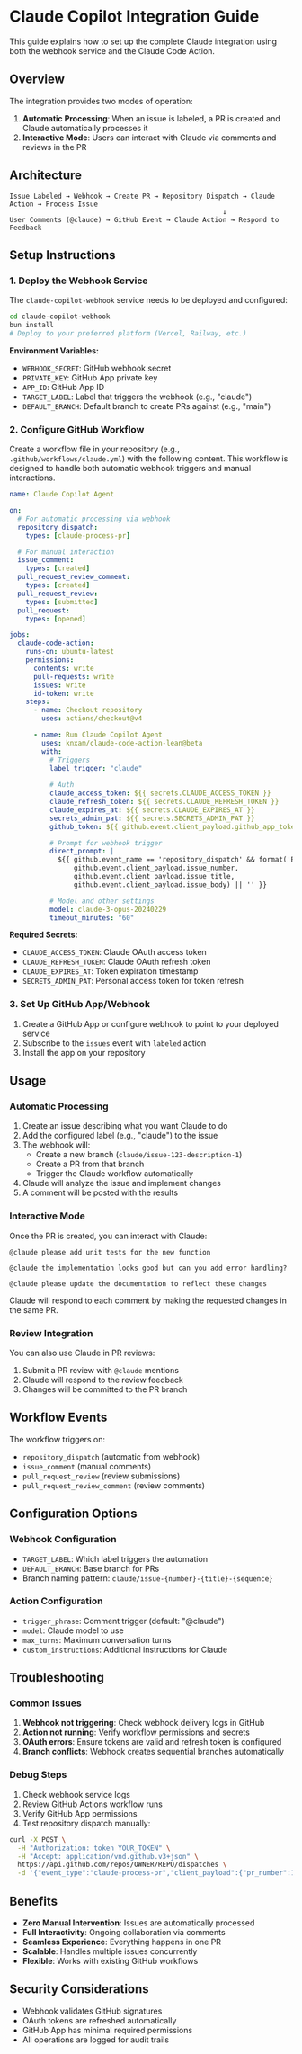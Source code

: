# Claude Copilot Integration Guide

This guide explains how to set up the complete Claude integration using both the webhook service and the Claude Code Action.

## Overview

The integration provides two modes of operation:

1. **Automatic Processing**: When an issue is labeled, a PR is created and Claude automatically processes it
2. **Interactive Mode**: Users can interact with Claude via comments and reviews in the PR

## Architecture

```
Issue Labeled → Webhook → Create PR → Repository Dispatch → Claude Action → Process Issue
                                                     ↓
User Comments (@claude) → GitHub Event → Claude Action → Respond to Feedback
```

## Setup Instructions

### 1. Deploy the Webhook Service

The `claude-copilot-webhook` service needs to be deployed and configured:

```bash
cd claude-copilot-webhook
bun install
# Deploy to your preferred platform (Vercel, Railway, etc.)
```

**Environment Variables:**
- `WEBHOOK_SECRET`: GitHub webhook secret
- `PRIVATE_KEY`: GitHub App private key
- `APP_ID`: GitHub App ID
- `TARGET_LABEL`: Label that triggers the webhook (e.g., "claude")
- `DEFAULT_BRANCH`: Default branch to create PRs against (e.g., "main")

### 2. Configure GitHub Workflow

Create a workflow file in your repository (e.g., `.github/workflows/claude.yml`) with the following content. This workflow is designed to handle both automatic webhook triggers and manual interactions.

```yaml
name: Claude Copilot Agent

on:
  # For automatic processing via webhook
  repository_dispatch:
    types: [claude-process-pr]

  # For manual interaction
  issue_comment:
    types: [created]
  pull_request_review_comment:
    types: [created]
  pull_request_review:
    types: [submitted]
  pull_request:
    types: [opened]

jobs:
  claude-code-action:
    runs-on: ubuntu-latest
    permissions:
      contents: write
      pull-requests: write
      issues: write
      id-token: write
    steps:
      - name: Checkout repository
        uses: actions/checkout@v4

      - name: Run Claude Copilot Agent
        uses: knxam/claude-code-action-lean@beta
        with:
          # Triggers
          label_trigger: "claude"
          
          # Auth
          claude_access_token: ${{ secrets.CLAUDE_ACCESS_TOKEN }}
          claude_refresh_token: ${{ secrets.CLAUDE_REFRESH_TOKEN }}
          claude_expires_at: ${{ secrets.CLAUDE_EXPIRES_AT }}
          secrets_admin_pat: ${{ secrets.SECRETS_ADMIN_PAT }}
          github_token: ${{ github.event.client_payload.github_app_token || secrets.SECRETS_ADMIN_PAT }}

          # Prompt for webhook trigger
          direct_prompt: |
            ${{ github.event_name == 'repository_dispatch' && format('Please analyze and work on issue #{0}: {1}. The issue description is: {2}', 
                github.event.client_payload.issue_number, 
                github.event.client_payload.issue_title, 
                github.event.client_payload.issue_body) || '' }}

          # Model and other settings
          model: claude-3-opus-20240229
          timeout_minutes: "60"
```

**Required Secrets:**
- `CLAUDE_ACCESS_TOKEN`: Claude OAuth access token
- `CLAUDE_REFRESH_TOKEN`: Claude OAuth refresh token
- `CLAUDE_EXPIRES_AT`: Token expiration timestamp
- `SECRETS_ADMIN_PAT`: Personal access token for token refresh

### 3. Set Up GitHub App/Webhook

1. Create a GitHub App or configure webhook to point to your deployed service
2. Subscribe to the `issues` event with `labeled` action
3. Install the app on your repository

## Usage

### Automatic Processing

1. Create an issue describing what you want Claude to do
2. Add the configured label (e.g., "claude") to the issue
3. The webhook will:
   - Create a new branch (`claude/issue-123-description-1`)
   - Create a PR from that branch
   - Trigger the Claude workflow automatically
4. Claude will analyze the issue and implement changes
5. A comment will be posted with the results

### Interactive Mode

Once the PR is created, you can interact with Claude:

```
@claude please add unit tests for the new function
```

```
@claude the implementation looks good but can you add error handling?
```

```
@claude please update the documentation to reflect these changes
```

Claude will respond to each comment by making the requested changes in the same PR.

### Review Integration

You can also use Claude in PR reviews:

1. Submit a PR review with `@claude` mentions
2. Claude will respond to the review feedback
3. Changes will be committed to the PR branch

## Workflow Events

The workflow triggers on:

- `repository_dispatch` (automatic from webhook)
- `issue_comment` (manual comments)
- `pull_request_review` (review submissions)
- `pull_request_review_comment` (review comments)

## Configuration Options

### Webhook Configuration

- `TARGET_LABEL`: Which label triggers the automation
- `DEFAULT_BRANCH`: Base branch for PRs
- Branch naming pattern: `claude/issue-{number}-{title}-{sequence}`

### Action Configuration

- `trigger_phrase`: Comment trigger (default: "@claude")
- `model`: Claude model to use
- `max_turns`: Maximum conversation turns
- `custom_instructions`: Additional instructions for Claude

## Troubleshooting

### Common Issues

1. **Webhook not triggering**: Check webhook delivery logs in GitHub
2. **Action not running**: Verify workflow permissions and secrets
3. **OAuth errors**: Ensure tokens are valid and refresh token is configured
4. **Branch conflicts**: Webhook creates sequential branches automatically

### Debug Steps

1. Check webhook service logs
2. Review GitHub Actions workflow runs
3. Verify GitHub App permissions
4. Test repository dispatch manually:

```bash
curl -X POST \
  -H "Authorization: token YOUR_TOKEN" \
  -H "Accept: application/vnd.github.v3+json" \
  https://api.github.com/repos/OWNER/REPO/dispatches \
  -d '{"event_type":"claude-process-pr","client_payload":{"pr_number":123,"issue_number":456}}'
```

## Benefits

- **Zero Manual Intervention**: Issues are automatically processed
- **Full Interactivity**: Ongoing collaboration via comments
- **Seamless Experience**: Everything happens in one PR
- **Scalable**: Handles multiple issues concurrently
- **Flexible**: Works with existing GitHub workflows

## Security Considerations

- Webhook validates GitHub signatures
- OAuth tokens are refreshed automatically
- GitHub App has minimal required permissions
- All operations are logged for audit trails